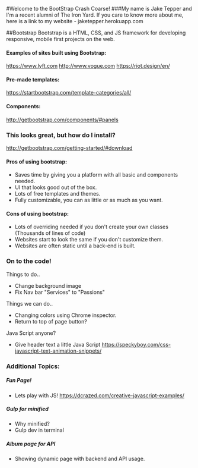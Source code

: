 #Welcome to the BootStrap Crash Coarse!
###My name is Jake Tepper and I'm a recent alumni of The Iron Yard. 
If you care to know more about me, here is a link to my website - jaketepper.herokuapp.com

##Bootstrap
Bootstrap is a HTML, CSS, and JS framework for developing responsive, mobile first projects on the web.

#### Examples of sites built using Bootstrap:

https://www.lyft.com
http://www.vogue.com
https://riot.design/en/

#### Pre-made templates:

https://startbootstrap.com/template-categories/all/

#### Components:

http://getbootstrap.com/components/#panels

### This looks great, but how do I install?

http://getbootstrap.com/getting-started/#download

#### Pros of using bootstrap: 

- Saves time by giving you a platform with all basic and components needed. 
- UI that looks good out of the box.
- Lots of free templates and themes. 
- Fully customizable, you can as little or as much as you want. 

#### Cons of using bootstrap: 

- Lots of overriding needed if you don't create your own classes (Thousands of lines of code)
- Websites start to look the same if you don't customize them. 
- Websites are often static until a back-end is built. 

### On to the code!

Things to do..

- Change background image
- Fix Nav bar "Services" to "Passions"

Things we can do..
- Changing colors using Chrome inspector. 
- Return to top of page button?

Java Script anyone?
- Give header text a little Java Script
https://speckyboy.com/css-javascript-text-animation-snippets/


### Additional Topics: 
##### Fun Page!
- Lets play with JS!
https://dcrazed.com/creative-javascript-examples/
##### Gulp for minified
- Why minified?
- Gulp dev in terminal
##### Album page for API
- Showing dynamic page with backend and API usage. 



